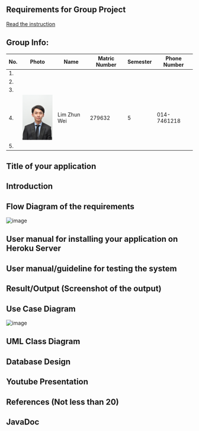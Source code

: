 ## Requirements for Group Project
[Read the instruction](https://github.com/STIW3054-A221/class-activity-soc/blob/main/GroupProject.md)

## Group Info:
| No. | Photo | Name | Matric Number  | Semester  | Phone Number  |
| ------------- | ------------- | ------------- | ------------- | ------------- | ------------- |
|1.| |  |  |  |  |
|2.| |   |   |  |   |
|3.| |  |  |  |  |
|4.|<img src= "images/zhun wei.JPG" width=100>| Lim Zhun Wei | 279632  | 5 | 014-7461218  |
|5.| |  |   |  |  |

## Title of your application
## Introduction
## Flow Diagram of the requirements
![image](https://user-images.githubusercontent.com/73087918/201609578-53778479-85ee-4668-a786-b1b7467b81fd.png)

## User manual for installing your application on Heroku Server
## User manual/guideline for testing the system
## Result/Output (Screenshot of the output)
## Use Case Diagram
![image](https://user-images.githubusercontent.com/73087918/201609653-8274050a-81b4-4f53-a7f3-3c5bc3708d61.png)

## UML Class Diagram
## Database Design
## Youtube Presentation
## References (Not less than 20)
## JavaDoc
